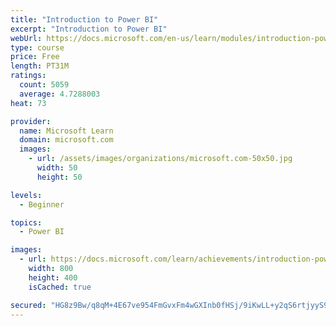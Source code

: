 ```yaml
---
title: "Introduction to Power BI"
excerpt: "Introduction to Power BI"
webUrl: https://docs.microsoft.com/en-us/learn/modules/introduction-power-bi/
type: course
price: Free
length: PT31M
ratings:
  count: 5059
  average: 4.7288003
heat: 73

provider:
  name: Microsoft Learn
  domain: microsoft.com
  images:
    - url: /assets/images/organizations/microsoft.com-50x50.jpg
      width: 50
      height: 50

levels:
  - Beginner

topics:
  - Power BI

images:
  - url: https://docs.microsoft.com/learn/achievements/introduction-power-bi-social.png
    width: 800
    height: 400
    isCached: true

secured: "HG8z9Bw/q8qM+4E67ve954FmGvxFm4wGXInb0fHSj/9iKwLL+y2qS6rtjyyS9hQLq2Gt6NMjv9RSSa544SEJ0K9s0xh76svGqM0Xu9j4gdZFQb0JNfohSyWNxKjlTtxkNOlyD5J9eAwkLda9xMY54zv2RWiJInwTVfxJaTCVg0Ldl0enC7TTOI4MkRtsmbp3F05D9Ds/A3Li59iVxnL/Zteb9HOgVRBWsQio6dClbsxavAECQSd20/mS1k1UikPmjlQNr5eouBp0H9vByjGy38gO9ZT8FhaqGdhiGBD8l56sINx3HGArU90whDvC/uZoXiSyZ8177bwkivkkIbx9opKFNZ3a3Yqh7oIFjKh0HWCnfEwCCQjFekafk/b733EzVdy7ZURvbt+jI1WDVVLNIPUYDzwjuQ6VKSClUwA431o=;lGbg/mRbGkAycZ1YRlGPhg=="
---
```


